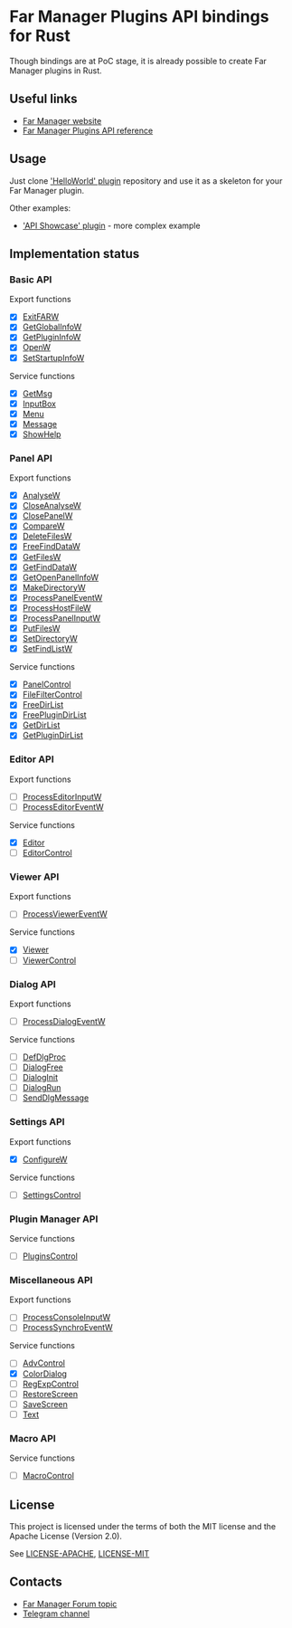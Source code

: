 # Far Manager Plugins API bindings for Rust

Though bindings are at PoC stage, it is already possible to create Far Manager plugins in Rust.

## Useful links

* [Far Manager website](https://www.farmanager.com/index.php?l=en)
* [Far Manager Plugins API reference](https://api.farmanager.com/ru/index.html)

## Usage

Just clone ['HelloWorld' plugin](https://github.com/dpelevin/farmanager-hellorust-plugin) repository and use it as a skeleton for your Far Manager plugin.

Other examples:

* ['API Showcase' plugin](examples/showcase) - more complex example

## Implementation status

### Basic API

Export functions

- [x] [ExitFARW](https://api.farmanager.com/ru/exported_functions/exitfarw.html)
- [x] [GetGlobalInfoW](https://api.farmanager.com/ru/exported_functions/getglobalinfow.html)
- [x] [GetPluginInfoW](https://api.farmanager.com/ru/exported_functions/getplugininfow.html)
- [x] [OpenW](https://api.farmanager.com/ru/exported_functions/openw.html)
- [x] [SetStartupInfoW](https://api.farmanager.com/ru/exported_functions/setstartupinfow.html)

Service functions

- [x] [GetMsg](https://api.farmanager.com/ru/service_functions/getmsg.html)
- [x] [InputBox](https://api.farmanager.com/ru/service_functions/inputbox.html)
- [x] [Menu](https://api.farmanager.com/ru/service_functions/menu.html)
- [x] [Message](https://api.farmanager.com/ru/service_functions/message.html)
- [x] [ShowHelp](https://api.farmanager.com/ru/service_functions/showhelp.html)

### Panel API

Export functions

- [x] [AnalyseW](https://api.farmanager.com/ru/exported_functions/analysew.html)
- [x] [CloseAnalyseW](https://api.farmanager.com/ru/exported_functions/closeanalysew.html)
- [x] [ClosePanelW](https://api.farmanager.com/ru/exported_functions/closepanelw.html)
- [x] [CompareW](https://api.farmanager.com/ru/exported_functions/comparew.html)
- [x] [DeleteFilesW](https://api.farmanager.com/ru/exported_functions/deletefilesw.html)
- [x] [FreeFindDataW](https://api.farmanager.com/ru/exported_functions/freefinddataw.html)
- [x] [GetFilesW](https://api.farmanager.com/ru/exported_functions/getfilesw.html)
- [x] [GetFindDataW](https://api.farmanager.com/ru/exported_functions/getfinddataw.html)
- [x] [GetOpenPanelInfoW](https://api.farmanager.com/ru/exported_functions/getopenpanelinfow.html)
- [x] [MakeDirectoryW](https://api.farmanager.com/ru/exported_functions/makedirectoryw.html)
- [x] [ProcessPanelEventW](https://api.farmanager.com/ru/exported_functions/processpaneleventw.html)
- [x] [ProcessHostFileW](https://api.farmanager.com/ru/exported_functions/processhostfilew.html)
- [x] [ProcessPanelInputW](https://api.farmanager.com/ru/exported_functions/processpanelinputw.html)
- [x] [PutFilesW](https://api.farmanager.com/ru/exported_functions/putfilesw.html)
- [x] [SetDirectoryW](https://api.farmanager.com/ru/exported_functions/setdirectoryw.html)
- [x] [SetFindListW](https://api.farmanager.com/ru/exported_functions/setfindlistw.html)

Service functions

- [x] [PanelControl](https://api.farmanager.com/ru/service_functions/panelcontrol.html)
- [x] [FileFilterControl](https://api.farmanager.com/ru/service_functions/filefiltercontrol.html)
- [x] [FreeDirList](https://api.farmanager.com/ru/service_functions/freedirlist.html)
- [x] [FreePluginDirList](https://api.farmanager.com/ru/service_functions/freeplugindirlist.html)
- [x] [GetDirList](https://api.farmanager.com/ru/service_functions/getdirlist.html)
- [x] [GetPluginDirList](https://api.farmanager.com/ru/service_functions/getplugindirlist.html)

### Editor API

Export functions

- [ ] [ProcessEditorInputW](https://api.farmanager.com/ru/exported_functions/processeditorinputw.html)
- [ ] [ProcessEditorEventW](https://api.farmanager.com/ru/exported_functions/processeditoreventw.html)

Service functions

- [x] [Editor](https://api.farmanager.com/ru/service_functions/editor.html)
- [ ] [EditorControl](https://api.farmanager.com/ru/service_functions/editorcontrol.html)

### Viewer API

Export functions

- [ ] [ProcessViewerEventW](https://api.farmanager.com/ru/exported_functions/processviewereventw.html)

Service functions

- [x] [Viewer](https://api.farmanager.com/ru/service_functions/viewer.html)
- [ ] [ViewerControl](https://api.farmanager.com/ru/service_functions/viewercontrol.html)

### Dialog API

Export functions

- [ ] [ProcessDialogEventW](https://api.farmanager.com/ru/exported_functions/processdialogeventw.html)

Service functions

- [ ] [DefDlgProc](https://api.farmanager.com/ru/service_functions/defdlgproc.html)
- [ ] [DialogFree](https://api.farmanager.com/ru/service_functions/dialogfree.html)
- [ ] [DialogInit](https://api.farmanager.com/ru/service_functions/dialoginit.html)
- [ ] [DialogRun](https://api.farmanager.com/ru/service_functions/dialogrun.html)
- [ ] [SendDlgMessage](https://api.farmanager.com/ru/service_functions/senddlgmessage.html)

### Settings API

Export functions

- [x] [ConfigureW](https://api.farmanager.com/ru/exported_functions/configurew.html)

Service functions

- [ ] [SettingsControl](https://api.farmanager.com/ru/service_functions/settingscontrol.html)

### Plugin Manager API

Service functions

- [ ] [PluginsControl](https://api.farmanager.com/ru/service_functions/pluginscontrol.html)

### Miscellaneous API

Export functions

- [ ] [ProcessConsoleInputW](https://api.farmanager.com/ru/exported_functions/processconsoleinputw.html)
- [ ] [ProcessSynchroEventW](https://api.farmanager.com/ru/exported_functions/processsynchroeventw.html)

Service functions

- [ ] [AdvControl](https://api.farmanager.com/ru/service_functions/advcontrol.html)
- [x] [ColorDialog](https://api.farmanager.com/ru/service_functions/colordialog.html)
- [ ] [RegExpControl](https://api.farmanager.com/ru/service_functions/regexpcontrol.html)
- [ ] [RestoreScreen](https://api.farmanager.com/ru/service_functions/restorescreen.html)
- [ ] [SaveScreen](https://api.farmanager.com/ru/service_functions/savescreen.html)
- [ ] [Text](https://api.farmanager.com/ru/service_functions/text.html)

### Macro API

Service functions

- [ ] [MacroControl](https://api.farmanager.com/ru/service_functions/macrocontrol.html)

## License
[license]: #license

This project is licensed under the terms of both the MIT license and the Apache License (Version 2.0).

See [LICENSE-APACHE](LICENSE-APACHE), [LICENSE-MIT](LICENSE-MIT)

## Contacts

* [Far Manager Forum topic](https://forum.farmanager.com/viewtopic.php?f=8&t=11469)
* [Telegram channel](https://t.me/joinchat/CS6ijBX6C9hh0H2TQ23umA)

